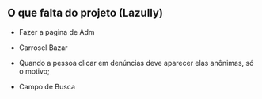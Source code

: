 ## O que falta do projeto (Lazully)
- Fazer a pagina de Adm

- Carrosel Bazar

- Quando a pessoa clicar em denúncias deve aparecer elas anônimas, só o motivo;

- Campo de Busca

